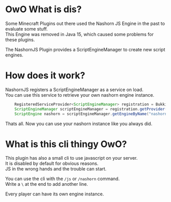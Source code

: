 # OwO What is dis?

Some Minecraft Plugins out there used the Nashorn JS Engine in the past to evaluate some stuff.\
This Engine was removed in Java 15, which caused some problems for these plugins.

The NashornJS Plugin provides a ScriptEngineManager to create new script engines.

# How does it work?

NashornJS registers a ScriptEngineManager as a service on load.\
You can use this service to retrieve your own nashorn engine instance.

``` java
    RegisteredServiceProvider<ScriptEngineManager> registration = Bukkit.getServer().getServicesManager().getRegistration(ScriptEngineManager.class);
    ScriptEngineManager scriptEngineManager = registration.getProvider();
    ScriptEngine nashorn = scriptEngineManager.getEngineByName("nashorn");
```

Thats all. Now you can use your nashorn instance like you always did.

# What is this cli thingy OwO?
This plugin has also a small cli to use javascript on your server.\
It is disabled by default for obvious reasons.\
JS in the wrong hands and the trouble can start.

You can use the cli with the `/js` or `/nashorn` command.\
Write a `\` at the end to add another line.

Every player can have its own engine instance.